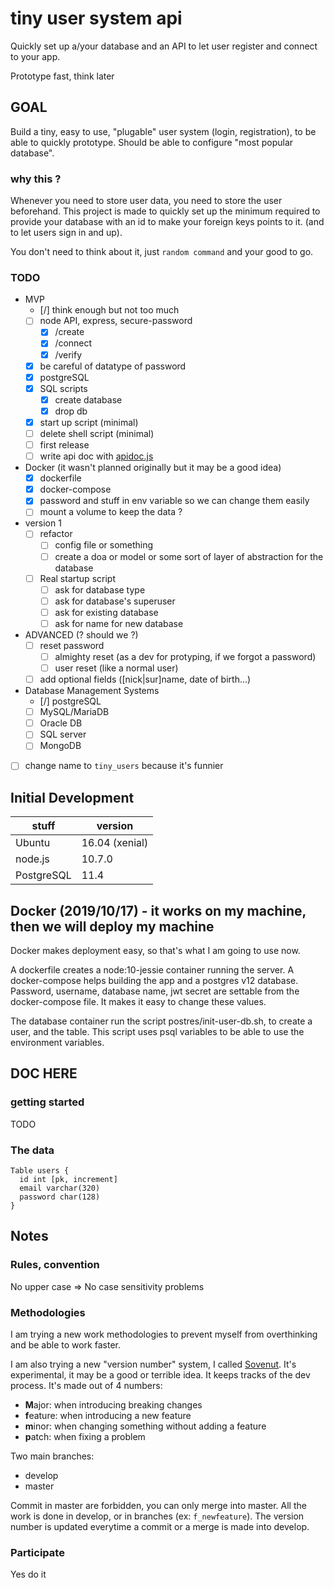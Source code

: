 # tiny user system api

Quickly set up a/your database and an API to let user register and connect to
your app.

Prototype fast, think later

## GOAL

Build a tiny, easy to use, "plugable" user system (login, registration), to be
able to quickly prototype. Should be able to configure "most popular database".

### why this ?

Whenever you need to store user data, you need to store the user beforehand.
This project is made to quickly set up the minimum required to provide your
database with an id to make your foreign keys points to it. (and to let users
sign in and up).

You don't need to think about it, just `random command` and your good to go.

### TODO

* MVP
  * [/] think enough but not too much
  * [ ] node API, express, secure-password
    * [x] /create
    * [x] /connect
    * [x] /verify
  * [x] be careful of datatype of password
  * [x] postgreSQL
  * [x] SQL scripts
    * [x] create database
    * [x] drop db
  * [x] start up script (minimal)
  * [ ] delete shell script (minimal)
  * [ ] first release
  * [ ] write api doc with [apidoc.js](http://apidocjs.com/)
* Docker (it wasn't planned originally but it may be a good idea)
  * [x] dockerfile
  * [x] docker-compose
  * [x] password and stuff in env variable so we can change them easily
  * [ ] mount a volume to keep the data ?
* version 1
  * [ ] refactor
    * [ ] config file or something
    * [ ] create a doa or model or some sort of layer of abstraction for the database
  * [ ] Real startup script
    * [ ] ask for database type
    * [ ] ask for database's superuser
    * [ ] ask for existing database
    * [ ] ask for name for new database
* ADVANCED (? should we ?)
  * [ ] reset password
    * [ ] almighty reset (as a dev for protyping, if we forgot a password)
    * [ ] user reset (like a normal user)
  * [ ] add optional fields ([nick|sur]name, date of birth...)
* Database Management Systems
  * [/] postgreSQL
  * [ ] MySQL/MariaDB
  * [ ] Oracle DB
  * [ ] SQL server
  * [ ] MongoDB
* [ ] change name to `tiny_users` because it's funnier

## Initial Development

| stuff      | version        |
|------------|----------------|
| Ubuntu     | 16.04 (xenial) |
| node.js    | 10.7.0         |
| PostgreSQL | 11.4           |

## Docker (2019/10/17) - it works on my machine, then we will deploy my machine

Docker makes deployment easy, so that's what I am going to use now.

A dockerfile creates a node:10-jessie container running the server.
A docker-compose helps building the app and a postgres v12 database. Password,
username, database name, jwt secret are settable from the docker-compose file.
It makes it easy to change these values.

The database container run the script postres/init-user-db.sh, to create a user,
and the table. This script uses psql variables to be able to use the environment
variables.

## DOC HERE

### getting started

TODO

### The data

```
Table users {
  id int [pk, increment]
  email varchar(320)
  password char(128)
}
```

## Notes

### Rules, convention

No upper case => No case sensitivity problems

### Methodologies

I am trying a new work methodologies to prevent myself from overthinking and be
able to work faster.

I am also trying a new "version number" system, I called [Sovenut](https://github.com/GarreauArthur/sovenut).
It's experimental, it may be a good or terrible idea. It keeps tracks of the
dev process. It's made out of 4 numbers:

* **M**ajor: when introducing breaking changes
* **f**eature: when introducing a new feature
* **m**inor: when changing something without adding a feature
* **p**atch: when fixing a problem

Two main branches:

* develop
* master

Commit in master are forbidden, you can only merge into master. All the work is
done in develop, or in branches (ex: `f_newfeature`). The version number is
updated everytime a commit or a merge is made into develop.

### Participate

Yes do it

